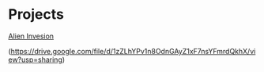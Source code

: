 # Projects
[Alien Invesion](https://drive.google.com/file/d/1ZLQvKcdeeU1ZJ6Pec78K91V2qEWiokyN/view?usp=sharing)

(https://drive.google.com/file/d/1zZLhYPv1n8OdnGAyZ1xF7nsYFmrdQkhX/view?usp=sharing)
